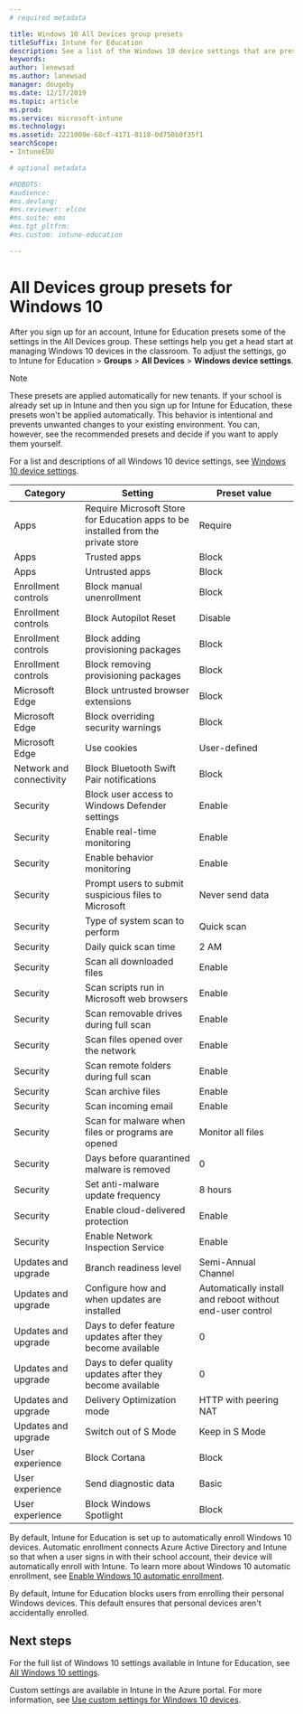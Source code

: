 ```yaml
---
# required metadata

title: Windows 10 All Devices group presets
titleSuffix: Intune for Education
description: See a list of the Windows 10 device settings that are preset at time of signup
keywords:
author: lenewsad
ms.author: lanewsad
manager: dougeby
ms.date: 12/17/2019
ms.topic: article
ms.prod:
ms.service: microsoft-intune
ms.technology:
ms.assetid: 2221009e-68cf-4171-8118-0d750b0f35f1
searchScope:
- IntuneEDU

# optional metadata

#ROBOTS:
#audience:
#ms.devlang:
#ms.reviewer: elcox
#ms.suite: ems
#ms.tgt_pltfrm:
#ms.custom: intune-education

---
```


# All Devices group presets for Windows 10
After you sign up for an account, Intune for Education presets some of the settings in the All Devices group. These settings help you get a head start at managing Windows 10 devices in the classroom. To adjust the settings, go to Intune for Education > **Groups** > **All Devices** > **Windows device settings**.  

> [!NOTE]
> These presets are applied automatically for new tenants. If your school is already set up in Intune and then you sign up for Intune for Education, these presets won't be applied automatically. This behavior is intentional and prevents unwanted changes to your existing environment. You can, however, see the recommended presets and decide if you want to apply them yourself.       

For a list and descriptions of all Windows 10 device settings, see [Windows 10 device settings](all-edu-settings-windows.md).  

|Category|Setting|Preset value|
|---|---|---|
|Apps|Require Microsoft Store for Education apps to be installed from the private store|Require|
|Apps|Trusted apps|Block|  
|Apps|Untrusted apps|Block| 
|Enrollment controls|Block manual unenrollment|Block|
|Enrollment controls|Block Autopilot Reset|Disable|
|Enrollment controls|Block adding provisioning packages|Block|
|Enrollment controls|Block removing provisioning packages|Block|
|Microsoft Edge|Block untrusted browser extensions |Block|
|Microsoft Edge|Block overriding security warnings |Block|
|Microsoft Edge|Use cookies|User-defined
|Network and connectivity|Block Bluetooth Swift Pair notifications |Block
|Security|Block user access to Windows Defender settings|Enable
|Security|Enable real-time monitoring|Enable
|Security|Enable behavior monitoring|Enable
|Security|Prompt users to submit suspicious files to Microsoft|Never send data
|Security|Type of system scan to perform|Quick scan|
|Security|Daily quick scan time|2 AM|
|Security|Scan all downloaded files|Enable|
|Security|Scan scripts run in Microsoft web browsers|Enable|
|Security|Scan removable drives during full scan|Enable|
|Security|Scan files opened over the network|Enable|
|Security|Scan remote folders during full scan|Enable|
|Security|Scan archive files|Enable|
|Security|Scan incoming email|Enable|
|Security|Scan for malware when files or programs are opened|Monitor all files|
|Security|Days before quarantined malware is removed|0|
|Security|Set anti-malware update frequency|8 hours|
|Security|Enable cloud-delivered protection|Enable|
|Security|Enable Network Inspection Service|Enable|
|Updates and upgrade |Branch readiness level|Semi-Annual Channel|
|Updates and upgrade |Configure how and when updates are installed|Automatically install and reboot without end-user control| 
|Updates and upgrade |Days to defer feature updates after they become available |0|
|Updates and upgrade |Days to defer quality updates after they become available  |0|
|Updates and upgrade |Delivery Optimization mode|HTTP with peering NAT |
|Updates and upgrade |Switch out of S Mode|Keep in S Mode|
|User experience|Block Cortana|Block|
|User experience|Send diagnostic data|Basic|
|User experience|Block Windows Spotlight|Block|  

By default, Intune for Education is set up to automatically enroll Windows 10 devices. Automatic enrollment connects Azure Active Directory and Intune so that when a user signs in with their school account, their device will automatically enroll with Intune. To learn more about Windows 10 automatic enrollment, see [Enable Windows 10 automatic enrollment](https://docs.microsoft.com/intune/enrollment/windows-enroll#enable-windows-10-automatic-enrollment). 
 
By default, Intune for Education blocks users from enrolling their personal Windows devices. This default ensures that personal devices aren't accidentally enrolled.  

## Next steps
For the full list of Windows 10 settings available in Intune for Education, see [All Windows 10 settings](all-edu-settings-windows.md).  

Custom settings are available in Intune in the Azure portal. For more information, see [Use custom settings for Windows 10 devices](https://docs.microsoft.com/intune/custom-settings-windows-10).  
